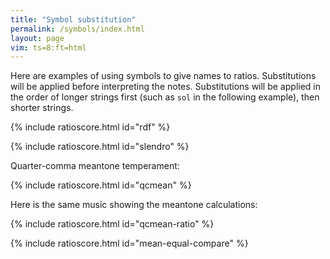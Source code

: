 ```yaml
---
title: "Symbol substitution"
permalink: /symbols/index.html
layout: page
vim: ts=8:ft=html
---
```


Here are examples of using symbols to give names to ratios.
Substitutions will be applied before interpreting the notes.
Substitutions will be applied in the order of longer strings first (such
as `sol` in the following example), then shorter strings.

{% include ratioscore.html id="rdf" %}
<script type="application/x-ratioscore" id="rdf">
!!!OTL: Just major scale
**recip	**ratio
*MM184	*Ixylo
*	*ref:C4
4	do
4	re
4	mi
4	fa
4	sol
4	la
4	ti
4	do*2
4	ti
4	la
4	sol
4	fa
4	mi
4	re
4	do
4	ti/2
2	do
*-	*-
!!!RDF**ratio: do  = 1/1
!!!RDF**ratio: re  = 9/8
!!!RDF**ratio: mi  = 5/4
!!!RDF**ratio: fa  = 4/3
!!!RDF**ratio: sol = 3/2
!!!RDF**ratio: la  = 5/3
!!!RDF**ratio: ti  = 15/8
</script>



{% include ratioscore.html id="slendro" %}
<script type="application/x-ratioscore" id="slendro">
!!!OTL: Gamelan
**recip	**ratio
*MM144	*I#14
*	*ref:C4
4	ji
4	ro
4	lu
4	ma
4	nem
4	pi
*-	*-
!!!RDF**ratio: ji  = 1/1
!!!RDF**ratio: ro  = 8/7
!!!RDF**ratio: lu  = 21/16
!!!RDF**ratio: ma  = 32/21
!!!RDF**ratio: nem = 7/4
!!!RDF**ratio: pi  = 2/1
</script>


Quarter-comma meantone temperament:


{% include ratioscore.html id="qcmean" %}
<script type="application/x-ratioscore" id="qcmean">
!!!OTL: 1/4-comma meantone
**dtime	**ratio	**ratio	**ratio
*MM60	*Icemba	*Icemba	*Icemba
*	*ref:D3	*ref:D3	*ref:D3
1	m00	.	.
1	m02	.	.
1	m04	.	.
1	m05	.	.
1	m07	.	.
1	m09	.	.
1	m11	.	.
2	m00*2	.	.
1	0	.	.
1	m00	m04	m07
1	m02	m05	m09
1	m04	m07	m11
1	m05	m09	m00*2
!! out of tune:
2	m06	m10	m01*2
*-	*-	*-	*-
!!!RDF**ratio: m00 = 0c
!!!RDF**ratio: m01 = 117.1c
!!!RDF**ratio: m02 = 193.2c
!!!RDF**ratio: m03 = 310.3c
!!!RDF**ratio: m04 = 386.3c
!!!RDF**ratio: m05 = 503.4c
!!!RDF**ratio: m06 = 579.5c
!!!RDF**ratio: m07 = 696.6c
!!!RDF**ratio: m08 = 813.7c
!!!RDF**ratio: m09 = 889.7c
!!!RDF**ratio: m10 = 1006.8c
!!!RDF**ratio: m11 = 1082.9c
</script>

Here is the same music showing the meantone calculations:

{% include ratioscore.html id="qcmean-ratio" %}
<script type="application/x-ratioscore" id="qcmean-ratio">
!!!OTL: 1/4-comma meantone
**dtime	**ratio	**ratio	**ratio
*MM60	*Icemba	*Icemba	*Icemba
*	*ref:D3	*ref:D3	*ref:D3
1	m00	.	.
1	m02	.	.
1	m04	.	.
1	m05	.	.
1	m07	.	.
1	m09	.	.
1	m11	.	.
2	m00*2	.	.
1	0	.	.
1	m00	m04	m07
1	m02	m05	m09
1	m04	m07	m11
1	m05	m09	m00*2
!! out of tune:
2	m06	m10	m01*2
*-	*-	*-	*-
!!!RDF**ratio: x   = 5^(1/4)
!!!RDF**ratio: m00 = 1
!!!RDF**ratio: m01 = 8*5^(1/2)*x/5^2
!!!RDF**ratio: m02 = 5^(1/2)/2
!!!RDF**ratio: m03 = 4*x/5
!!!RDF**ratio: m04 = 5/4
!!!RDF**ratio: m05 = (2*5^(1/2)*x)/5
!!!RDF**ratio: m06 = 5*5^(1/2)/8
!!!RDF**ratio: m07 = x
!!!RDF**ratio: m08 = 8/5
!!!RDF**ratio: m09 = 5^(1/2)*x/2
!!!RDF**ratio: m10 = 4*5^(1/2)/5
!!!RDF**ratio: m11 = 5*x/4
</script>



{% include ratioscore.html id="mean-equal-compare" %}
<script type="application/x-ratioscore" id="mean-equal-compare">
!!!OTL: Comparing meantone and equal temperament chords
**dtime	**ratio	**ratio	**ratio
*MM50	*Icemba	*Icemba	*Icemba
*	*ref:D3	*ref:D3	*ref:D3
!! Meantone triads:
1	m00	m04	m07
1	m02	m05	m09
1	m04	m07	m11
1	m05	m09	m00*2
2	m06	m10	m01*2
1	0	0	0
!! Equal-tempered triads:
1	e00	e04	e07
1	e02	e05	e09
1	e04	e07	e11
1	e05	e09	e00*2
2	e06	e10	e01*2
1	0	0	0
!! Alternating between meantone and EQ triads:
1	m00	m04	m07
1	e00	e04	e07
1	m02	m05	m09
1	e02	e05	e09
1	m04	m07	m11
1	e04	e07	e11
1	m05	m09	m00*2
1	e05	e09	e00*2
1	m06	m10	m01*2
1	e06	e10	e01*2
*-	*-	*-	*-
!! 1/4-comma meantone temperament:
!!!RDF**ratio: x   = 5^(1/4)
!!!RDF**ratio: m00 = 1
!!!RDF**ratio: m01 = 8*5^(1/2)*x/5^2
!!!RDF**ratio: m02 = 5^(1/2)/2
!!!RDF**ratio: m03 = 4*x/5
!!!RDF**ratio: m04 = 5/4
!!!RDF**ratio: m05 = (2*5^(1/2)*x)/5
!!!RDF**ratio: m06 = 5*5^(1/2)/8
!!!RDF**ratio: m07 = x
!!!RDF**ratio: m08 = 8/5
!!!RDF**ratio: m09 = 5^(1/2)*x/2
!!!RDF**ratio: m10 = 4*5^(1/2)/5
!!!RDF**ratio: m11 = 5*x/4
!! Equal temperament:
!!!RDF**ratio: e00 = 2^(0/12)
!!!RDF**ratio: e01 = 2^(1/12)
!!!RDF**ratio: e02 = 2^(2/12)
!!!RDF**ratio: e03 = 2^(3/12)
!!!RDF**ratio: e04 = 2^(4/12)
!!!RDF**ratio: e05 = 2^(5/12)
!!!RDF**ratio: e06 = 2^(6/12)
!!!RDF**ratio: e07 = 2^(7/12)
!!!RDF**ratio: e08 = 2^(8/12)
!!!RDF**ratio: e09 = 2^(9/12)
!!!RDF**ratio: e10 = 2^(10/12)
!!!RDF**ratio: e11 = 2^(11/12)
</script>




